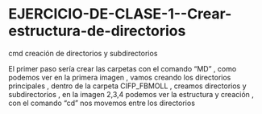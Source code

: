 # EJERCICIO-DE-CLASE-1--Crear-estructura-de-directorios
cmd creación de directorios y subdirectorios

El primer paso sería crear las carpetas con el comando “MD” , como podemos ver en la
primera imagen , vamos creando los directorios principales , dentro de la carpeta
CIFP_FBMOLL , creamos directorios y subdirectorios , en la imagen 2,3,4 podemos ver la
estructura y creación , con el comando “cd” nos movemos entre los directorios

